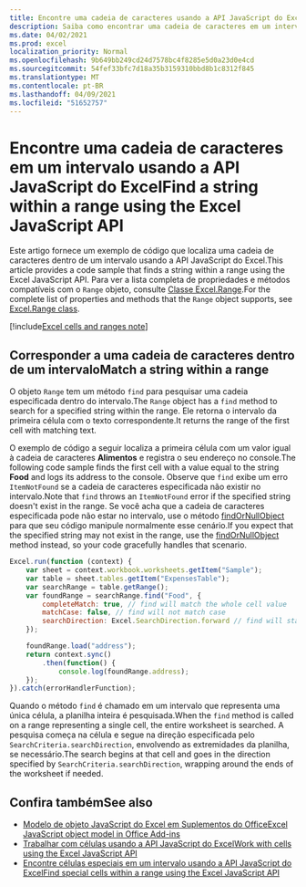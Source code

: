 ```yaml
---
title: Encontre uma cadeia de caracteres usando a API JavaScript do Excel
description: Saiba como encontrar uma cadeia de caracteres em um intervalo usando a API JavaScript do Excel.
ms.date: 04/02/2021
ms.prod: excel
localization_priority: Normal
ms.openlocfilehash: 9b649bb249cd24d7578bc4f8285e5d0a23d0e4cd
ms.sourcegitcommit: 54fef33bfc7d18a35b3159310bbd8b1c8312f845
ms.translationtype: MT
ms.contentlocale: pt-BR
ms.lasthandoff: 04/09/2021
ms.locfileid: "51652757"
---
```

# <a name="find-a-string-within-a-range-using-the-excel-javascript-api"></a><span data-ttu-id="48631-103">Encontre uma cadeia de caracteres em um intervalo usando a API JavaScript do Excel</span><span class="sxs-lookup"><span data-stu-id="48631-103">Find a string within a range using the Excel JavaScript API</span></span>

<span data-ttu-id="48631-104">Este artigo fornece um exemplo de código que localiza uma cadeia de caracteres dentro de um intervalo usando a API JavaScript do Excel.</span><span class="sxs-lookup"><span data-stu-id="48631-104">This article provides a code sample that finds a string within a range using the Excel JavaScript API.</span></span> <span data-ttu-id="48631-105">Para ver a lista completa de propriedades e métodos compatíveis com o `Range` objeto, consulte [Classe Excel.Range](/javascript/api/excel/excel.range).</span><span class="sxs-lookup"><span data-stu-id="48631-105">For the complete list of properties and methods that the `Range` object supports, see [Excel.Range class](/javascript/api/excel/excel.range).</span></span>

[!include[Excel cells and ranges note](../includes/note-excel-cells-and-ranges.md)]

## <a name="match-a-string-within-a-range"></a><span data-ttu-id="48631-106">Corresponder a uma cadeia de caracteres dentro de um intervalo</span><span class="sxs-lookup"><span data-stu-id="48631-106">Match a string within a range</span></span>

<span data-ttu-id="48631-107">O objeto `Range` tem um método `find` para pesquisar uma cadeia especificada dentro do intervalo.</span><span class="sxs-lookup"><span data-stu-id="48631-107">The `Range` object has a `find` method to search for a specified string within the range.</span></span> <span data-ttu-id="48631-108">Ele retorna o intervalo da primeira célula com o texto correspondente.</span><span class="sxs-lookup"><span data-stu-id="48631-108">It returns the range of the first cell with matching text.</span></span>

<span data-ttu-id="48631-109">O exemplo de código a seguir localiza a primeira célula com um valor igual à cadeia de caracteres **Alimentos** e registra o seu endereço no console.</span><span class="sxs-lookup"><span data-stu-id="48631-109">The following code sample finds the first cell with a value equal to the string **Food** and logs its address to the console.</span></span> <span data-ttu-id="48631-110">Observe que `find` exibe um erro `ItemNotFound` se a cadeia de caracteres especificada não existir no intervalo.</span><span class="sxs-lookup"><span data-stu-id="48631-110">Note that `find` throws an `ItemNotFound` error if the specified string doesn't exist in the range.</span></span> <span data-ttu-id="48631-111">Se você acha que a cadeia de caracteres especificada pode não estar no intervalo, use o método [findOrNullObject](../develop/application-specific-api-model.md#ornullobject-methods-and-properties) para que seu código manipule normalmente esse cenário.</span><span class="sxs-lookup"><span data-stu-id="48631-111">If you expect that the specified string may not exist in the range, use the [findOrNullObject](../develop/application-specific-api-model.md#ornullobject-methods-and-properties) method instead, so your code gracefully handles that scenario.</span></span>

```js
Excel.run(function (context) {
    var sheet = context.workbook.worksheets.getItem("Sample");
    var table = sheet.tables.getItem("ExpensesTable");
    var searchRange = table.getRange();
    var foundRange = searchRange.find("Food", {
        completeMatch: true, // find will match the whole cell value
        matchCase: false, // find will not match case
        searchDirection: Excel.SearchDirection.forward // find will start searching at the beginning of the range
    });

    foundRange.load("address");
    return context.sync()
        .then(function() {
            console.log(foundRange.address);
    });
}).catch(errorHandlerFunction);
```

<span data-ttu-id="48631-112">Quando o método `find` é chamado em um intervalo que representa uma única célula, a planilha inteira é pesquisada.</span><span class="sxs-lookup"><span data-stu-id="48631-112">When the `find` method is called on a range representing a single cell, the entire worksheet is searched.</span></span> <span data-ttu-id="48631-113">A pesquisa começa na célula e segue na direção especificada pelo `SearchCriteria.searchDirection`, envolvendo as extremidades da planilha, se necessário.</span><span class="sxs-lookup"><span data-stu-id="48631-113">The search begins at that cell and goes in the direction specified by `SearchCriteria.searchDirection`, wrapping around the ends of the worksheet if needed.</span></span>

## <a name="see-also"></a><span data-ttu-id="48631-114">Confira também</span><span class="sxs-lookup"><span data-stu-id="48631-114">See also</span></span>

- [<span data-ttu-id="48631-115">Modelo de objeto JavaScript do Excel em Suplementos do Office</span><span class="sxs-lookup"><span data-stu-id="48631-115">Excel JavaScript object model in Office Add-ins</span></span>](excel-add-ins-core-concepts.md)
- [<span data-ttu-id="48631-116">Trabalhar com células usando a API JavaScript do Excel</span><span class="sxs-lookup"><span data-stu-id="48631-116">Work with cells using the Excel JavaScript API</span></span>](excel-add-ins-cells.md)
- [<span data-ttu-id="48631-117">Encontre células especiais em um intervalo usando a API JavaScript do Excel</span><span class="sxs-lookup"><span data-stu-id="48631-117">Find special cells within a range using the Excel JavaScript API</span></span>](excel-add-ins-ranges-special-cells.md)
